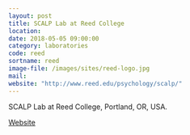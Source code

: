 ```yaml
---
layout: post
title: SCALP Lab at Reed College
location:
date: 2018-05-05 09:00:00
category: laboratories
code: reed
sortname: reed
image-file: /images/sites/reed-logo.jpg
mail:
website: "http://www.reed.edu/psychology/scalp/"
---
```

SCALP Lab at Reed College, Portland, OR, USA.

[Website](http://www.reed.edu/psychology/scalp/)                                                                                                                                                                                                                                                                                                                                                 
